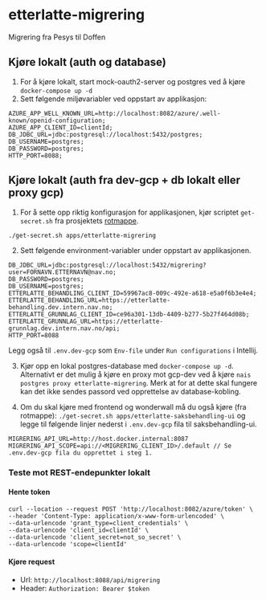 # etterlatte-migrering

Migrering fra Pesys til Doffen

## Kjøre lokalt (auth og database)

1. For å kjøre lokalt, start mock-oauth2-server og postgres ved å kjøre `docker-compose up -d`
2. Sett følgende miljøvariabler ved oppstart av applikasjon:
```
AZURE_APP_WELL_KNOWN_URL=http://localhost:8082/azure/.well-known/openid-configuration;
AZURE_APP_CLIENT_ID=clientId;
DB_JDBC_URL=jdbc:postgresql://localhost:5432/postgres;
DB_USERNAME=postgres;
DB_PASSWORD=postgres;
HTTP_PORT=8088;
```

## Kjøre lokalt (auth fra dev-gcp + db lokalt eller proxy gcp)
1. For å sette opp riktig konfigurasjon for applikasjonen, kjør scriptet `get-secret.sh` fra prosjektets [rotmappe](../..).
```
./get-secret.sh apps/etterlatte-migrering
```
2. Sett følgende environment-variabler under oppstart av applikasjonen.
```
DB_JDBC_URL=jdbc:postgresql://localhost:5432/migrering?user=FORNAVN.ETTERNAVN@nav.no;
DB_PASSWORD=postgres;
DB_USERNAME=postgres;
ETTERLATTE_BEHANDLING_CLIENT_ID=59967ac8-009c-492e-a618-e5a0f6b3e4e4;
ETTERLATTE_BEHANDLING_URL=https://etterlatte-behandling.dev.intern.nav.no;
ETTERLATTE_GRUNNLAG_CLIENT_ID=ce96a301-13db-4409-b277-5b27f464d08b;
ETTERLATTE_GRUNNLAG_URL=https://etterlatte-grunnlag.dev.intern.nav.no/api;
HTTP_PORT=8088
```
Legg også til `.env.dev-gcp` som `Env-file` under `Run configurations` i Intellij.

3. Kjør opp en lokal postgres-database med `docker-compose up -d`. Alternativt er det mulig å kjøre en proxy mot 
gcp-dev ved å kjøre `nais postgres proxy etterlatte-migrering`. Merk at for at dette skal fungere kan det ikke sendes
passord ved opprettelse av database-kobling.

5. Om du skal kjøre med frontend og wonderwall må du også kjøre (fra rotmappe):
`./get-secret.sh apps/etterlatte-saksbehandling-ui`
og legge til følgende linjer nederst i `.env.dev-gcp` fila til saksbehandling-ui.
```
MIGRERING_API_URL=http://host.docker.internal:8087
MIGRERING_API_SCOPE=api://<MIGRERING_CLIENT_ID>/.default // Se .env.dev-gcp fila du opprettet i steg 1.
```

### Teste mot REST-endepunkter lokalt

#### Hente token
```
curl --location --request POST 'http://localhost:8082/azure/token' \
--header 'Content-Type: application/x-www-form-urlencoded' \
--data-urlencode 'grant_type=client_credentials' \
--data-urlencode 'client_id=clientId' \
--data-urlencode 'client_secret=not_so_secret' \
--data-urlencode 'scope=clientId'
```

#### Kjøre request
- Url: `http://localhost:8088/api/migrering`
- Header: `Authorization: Bearer $token`
